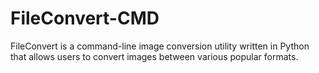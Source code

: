 # FileConvert-CMD
FileConvert is a command-line image conversion utility written in Python that allows users to convert images between various popular formats. 
